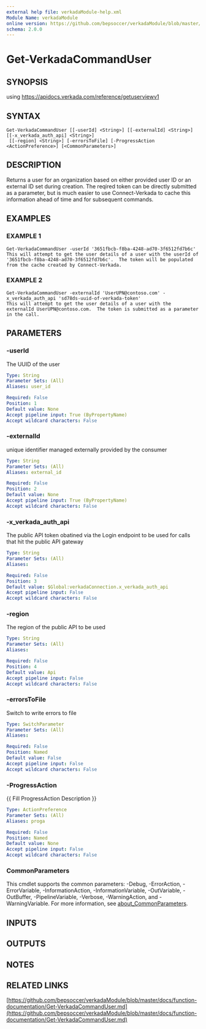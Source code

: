 ```yaml
---
external help file: verkadaModule-help.xml
Module Name: verkadaModule
online version: https://github.com/bepsoccer/verkadaModule/blob/master/docs/function-documentation/Get-VerkadaCommandUser.md
schema: 2.0.0
---
```


# Get-VerkadaCommandUser

## SYNOPSIS
using https://apidocs.verkada.com/reference/getuserviewv1

## SYNTAX

```
Get-VerkadaCommandUser [[-userId] <String>] [[-externalId] <String>] [[-x_verkada_auth_api] <String>]
 [[-region] <String>] [-errorsToFile] [-ProgressAction <ActionPreference>] [<CommonParameters>]
```

## DESCRIPTION
Returns a user for an organization based on either provided user ID or an external ID set during creation.
The reqired token can be directly submitted as a parameter, but is much easier to use Connect-Verkada to cache this information ahead of time and for subsequent commands.

## EXAMPLES

### EXAMPLE 1
```
Get-VerkadaCommandUser -userId '3651fbcb-f8ba-4248-ad70-3f6512fd7b6c' 
This will attempt to get the user details of a user with the userId of '3651fbcb-f8ba-4248-ad70-3f6512fd7b6c'.  The token will be populated from the cache created by Connect-Verkada.
```

### EXAMPLE 2
```
Get-VerkadaCommandUser -externalId 'UserUPN@contoso.com' -x_verkada_auth_api 'sd78ds-uuid-of-verkada-token'
This will attempt to get the user details of a user with the externalId UserUPN@contoso.com.  The token is submitted as a parameter in the call.
```

## PARAMETERS

### -userId
The UUID of the user

```yaml
Type: String
Parameter Sets: (All)
Aliases: user_id

Required: False
Position: 1
Default value: None
Accept pipeline input: True (ByPropertyName)
Accept wildcard characters: False
```

### -externalId
unique identifier managed externally provided by the consumer

```yaml
Type: String
Parameter Sets: (All)
Aliases: external_id

Required: False
Position: 2
Default value: None
Accept pipeline input: True (ByPropertyName)
Accept wildcard characters: False
```

### -x_verkada_auth_api
The public API token obatined via the Login endpoint to be used for calls that hit the public API gateway

```yaml
Type: String
Parameter Sets: (All)
Aliases:

Required: False
Position: 3
Default value: $Global:verkadaConnection.x_verkada_auth_api
Accept pipeline input: False
Accept wildcard characters: False
```

### -region
The region of the public API to be used

```yaml
Type: String
Parameter Sets: (All)
Aliases:

Required: False
Position: 4
Default value: Api
Accept pipeline input: False
Accept wildcard characters: False
```

### -errorsToFile
Switch to write errors to file

```yaml
Type: SwitchParameter
Parameter Sets: (All)
Aliases:

Required: False
Position: Named
Default value: False
Accept pipeline input: False
Accept wildcard characters: False
```

### -ProgressAction
{{ Fill ProgressAction Description }}

```yaml
Type: ActionPreference
Parameter Sets: (All)
Aliases: proga

Required: False
Position: Named
Default value: None
Accept pipeline input: False
Accept wildcard characters: False
```

### CommonParameters
This cmdlet supports the common parameters: -Debug, -ErrorAction, -ErrorVariable, -InformationAction, -InformationVariable, -OutVariable, -OutBuffer, -PipelineVariable, -Verbose, -WarningAction, and -WarningVariable. For more information, see [about_CommonParameters](http://go.microsoft.com/fwlink/?LinkID=113216).

## INPUTS

## OUTPUTS

## NOTES

## RELATED LINKS

[https://github.com/bepsoccer/verkadaModule/blob/master/docs/function-documentation/Get-VerkadaCommandUser.md](https://github.com/bepsoccer/verkadaModule/blob/master/docs/function-documentation/Get-VerkadaCommandUser.md)

